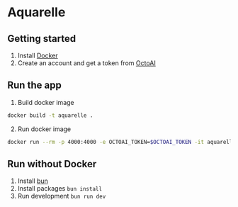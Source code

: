 # Aquarelle

## Getting started

1. Install [Docker](https://docs.docker.com/engine/install/)
2. Create an account and get a token from [OctoAI](https://octoai.cloud/)

## Run the app

1. Build docker image
```bash
docker build -t aquarelle .
```

2. Run docker image
```bash
docker run --rm -p 4000:4000 -e OCTOAI_TOKEN=$OCTOAI_TOKEN -it aquarelle
```

## Run without Docker

1. Install [bun](https://bun.sh/docs/installation)
2. Install packages `bun install`
3. Run development `bun run dev`
